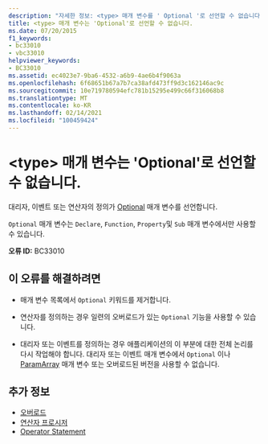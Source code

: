 ```yaml
---
description: "자세한 정보: <type> 매개 변수를 ' Optional '로 선언할 수 없습니다."
title: <type> 매개 변수는 'Optional'로 선언할 수 없습니다.
ms.date: 07/20/2015
f1_keywords:
- bc33010
- vbc33010
helpviewer_keywords:
- BC33010
ms.assetid: ec4023e7-9ba6-4532-a6b9-4ae6b4f9063a
ms.openlocfilehash: 6f68651b67a7b7ca38afd473ff9d3c162146ac9c
ms.sourcegitcommit: 10e719780594efc781b15295e499c66f316068b8
ms.translationtype: MT
ms.contentlocale: ko-KR
ms.lasthandoff: 02/14/2021
ms.locfileid: "100459424"
---
```

# <a name="type-parameters-cannot-be-declared-optional"></a>\<type> 매개 변수는 'Optional'로 선언할 수 없습니다.

대리자, 이벤트 또는 연산자의 정의가 [Optional](../language-reference/modifiers/optional.md) 매개 변수를 선언합니다.  
  
 `Optional` 매개 변수는 `Declare`, `Function`, `Property`및 `Sub` 매개 변수에서만 사용할 수 있습니다.  
  
 **오류 ID:** BC33010  
  
## <a name="to-correct-this-error"></a>이 오류를 해결하려면  
  
- 매개 변수 목록에서 `Optional` 키워드를 제거합니다.  
  
- 연산자를 정의하는 경우 일련의 오버로드가 있는 `Optional` 기능을 사용할 수 있습니다.  
  
- 대리자 또는 이벤트를 정의하는 경우 애플리케이션의 이 부분에 대한 전체 논리를 다시 작업해야 합니다. 대리자 또는 이벤트 매개 변수에서 `Optional` 이나 [ParamArray](../language-reference/modifiers/paramarray.md) 매개 변수 또는 오버로드된 버전을 사용할 수 없습니다.  
  
## <a name="see-also"></a>추가 정보

- [오버로드](../language-reference/modifiers/overloads.md)
- [연산자 프로시저](../programming-guide/language-features/procedures/operator-procedures.md)
- [Operator Statement](../language-reference/statements/operator-statement.md)
